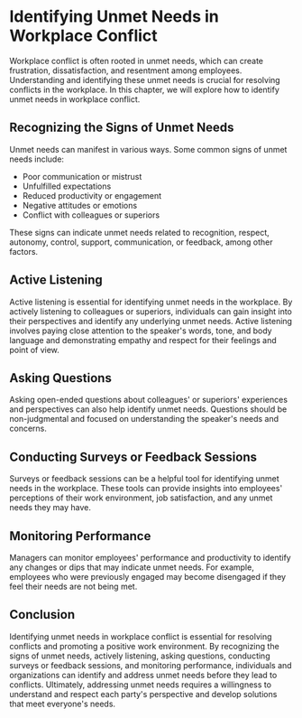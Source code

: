 # Identifying Unmet Needs in Workplace Conflict

Workplace conflict is often rooted in unmet needs, which can create frustration, dissatisfaction, and resentment among employees. Understanding and identifying these unmet needs is crucial for resolving conflicts in the workplace. In this chapter, we will explore how to identify unmet needs in workplace conflict.

## Recognizing the Signs of Unmet Needs

Unmet needs can manifest in various ways. Some common signs of unmet needs include:

- Poor communication or mistrust
- Unfulfilled expectations
- Reduced productivity or engagement
- Negative attitudes or emotions
- Conflict with colleagues or superiors

These signs can indicate unmet needs related to recognition, respect, autonomy, control, support, communication, or feedback, among other factors.

## Active Listening

Active listening is essential for identifying unmet needs in the workplace. By actively listening to colleagues or superiors, individuals can gain insight into their perspectives and identify any underlying unmet needs. Active listening involves paying close attention to the speaker's words, tone, and body language and demonstrating empathy and respect for their feelings and point of view.

## Asking Questions

Asking open-ended questions about colleagues' or superiors' experiences and perspectives can also help identify unmet needs. Questions should be non-judgmental and focused on understanding the speaker's needs and concerns.

## Conducting Surveys or Feedback Sessions

Surveys or feedback sessions can be a helpful tool for identifying unmet needs in the workplace. These tools can provide insights into employees' perceptions of their work environment, job satisfaction, and any unmet needs they may have.

## Monitoring Performance

Managers can monitor employees' performance and productivity to identify any changes or dips that may indicate unmet needs. For example, employees who were previously engaged may become disengaged if they feel their needs are not being met.

## Conclusion

Identifying unmet needs in workplace conflict is essential for resolving conflicts and promoting a positive work environment. By recognizing the signs of unmet needs, actively listening, asking questions, conducting surveys or feedback sessions, and monitoring performance, individuals and organizations can identify and address unmet needs before they lead to conflicts. Ultimately, addressing unmet needs requires a willingness to understand and respect each party's perspective and develop solutions that meet everyone's needs.
